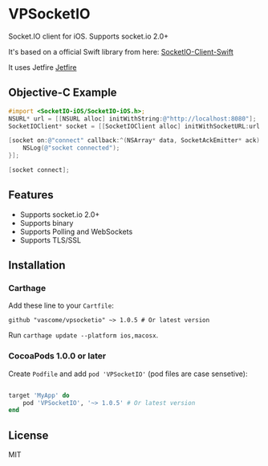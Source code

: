 # VPSocketIO
Socket.IO client for iOS. Supports socket.io 2.0+

It's based on a official Swift library from here: [SocketIO-Client-Swift](https://github.com/socketio/socket.io-client-swift)

It uses Jetfire [Jetfire](https://github.com/acmacalister/jetfire)

## Objective-C Example
```objective-c
#import <SocketIO-iOS/SocketIO-iOS.h>;
NSURL* url = [[NSURL alloc] initWithString:@"http://localhost:8080"];
SocketIOClient* socket = [[SocketIOClient alloc] initWithSocketURL:url config:@{@"log": @YES];

[socket on:@"connect" callback:^(NSArray* data, SocketAckEmitter* ack) {
    NSLog(@"socket connected");
}];

[socket connect];

```

## Features
- Supports socket.io 2.0+
- Supports binary
- Supports Polling and WebSockets
- Supports TLS/SSL

## Installation

### Carthage
Add these line to your `Cartfile`:
```
github "vascome/vpsocketio" ~> 1.0.5 # Or latest version
```

Run `carthage update --platform ios,macosx`.

### CocoaPods 1.0.0 or later
Create `Podfile` and add `pod 'VPSocketIO'` (pod files are case sensetive):

```ruby

target 'MyApp' do
    pod 'VPSocketIO', '~> 1.0.5' # Or latest version
end
```

## License
MIT

